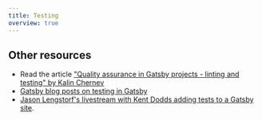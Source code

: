 ```yaml
---
title: Testing
overview: true
---
```


<GuideList slug={props.slug} />

## Other resources

-   Read the article ["Quality assurance in Gatsby projects - linting and testing" by Kalin Chernev](https://kalinchernev.github.io/gatsbyjs-qa-linting-testing/)
-   [Gatsby blog posts on testing in Gatsby](/blog/tags/testing)
-   [Jason Lengstorf's livestream with Kent Dodds adding tests to a Gatsby site](https://www.youtube.com/watch?v=BzRAYt7BHRw&t=2024s).
